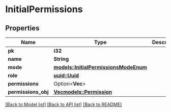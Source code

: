 # InitialPermissions

## Properties

Name | Type | Description | Notes
------------ | ------------- | ------------- | -------------
**pk** | **i32** |  | [readonly]
**name** | **String** |  | 
**mode** | [**models::InitialPermissionsModeEnum**](InitialPermissionsModeEnum.md) |  | 
**role** | [**uuid::Uuid**](uuid::Uuid.md) |  | 
**permissions** | Option<**Vec<i32>**> |  | [optional]
**permissions_obj** | [**Vec<models::Permission>**](Permission.md) |  | [readonly]

[[Back to Model list]](../README.md#documentation-for-models) [[Back to API list]](../README.md#documentation-for-api-endpoints) [[Back to README]](../README.md)


